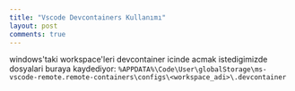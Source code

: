 ```yaml
---
title: "Vscode Devcontainers Kullanımı"
layout: post
comments: true
---
```


windows'taki workspace'leri devcontainer icinde acmak istedigimizde dosyalari buraya kaydediyor:
`%APPDATA%\Code\User\globalStorage\ms-vscode-remote.remote-containers\configs\<workspace_adi>\.devcontainer`